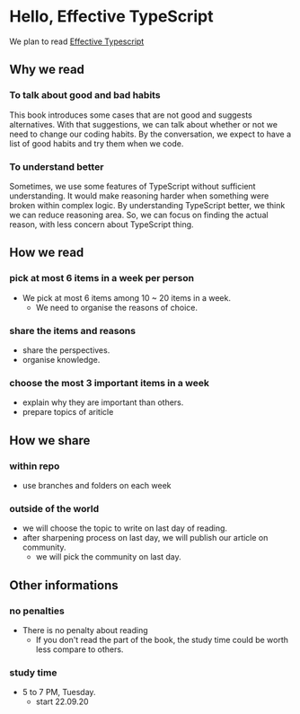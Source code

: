 # Hello, Effective TypeScript
We plan to read [Effective Typescript](https://effectivetypescript.com/)

## Why we read
### To talk about good and bad habits
This book introduces some cases that are not good and suggests alternatives. With that suggestions, we can talk about whether or not we need to change our coding habits. By the conversation, we expect to have a list of good habits and try them when we code.

### To understand better
Sometimes, we use some features of TypeScript without sufficient understanding. It would make reasoning harder when something were broken within complex logic. By understanding TypeScript better, we think we can reduce reasoning area. So, we can focus on finding the actual reason, with less concern about TypeScript thing.

## How we read
### pick at most 6 items in a week per person
- We pick at most 6 items among 10 ~ 20 items in a week.
    - We need to organise the reasons of choice. 

### share the items and reasons
- share the perspectives.
- organise knowledge.

### choose the most 3 important items in a week
- explain why they are important than others.
- prepare topics of ariticle

## How we share
### within repo
- use branches and folders on each week

### outside of the world
- we will choose the topic to write on last day of reading.
- after sharpening process on last day, we will publish our article on community.
    - we will pick the community on last day.

## Other informations
### no penalties
- There is no penalty about reading
    - If you don't read the part of the book, the study time could be worth less compare to others.

### study time 
- 5 to 7 PM, Tuesday.
    - start 22.09.20
